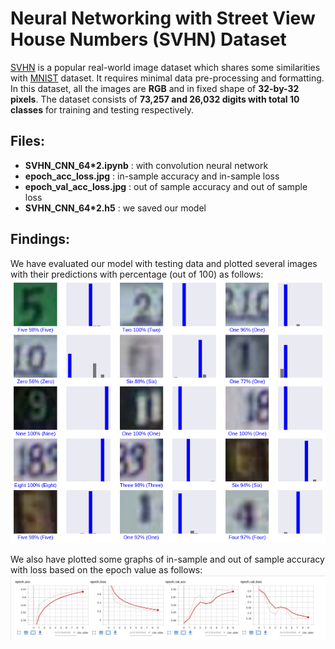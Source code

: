 # **Neural Networking with Street View House Numbers (SVHN) Dataset**

[SVHN](http://ufldl.stanford.edu/housenumbers/) is a popular real-world image dataset which shares some similarities with [MNIST](http://yann.lecun.com/exdb/mnist/) dataset. It requires minimal data pre-processing and formatting. In this dataset, all the images are **RGB** and in fixed shape of **32-by-32 pixels**. The dataset consists of **73,257 and 26,032 digits with total 10 classes** for training and testing respectively. 


## Files:

* **SVHN_CNN_64*2.ipynb** : with convolution neural network
* **epoch_acc_loss.jpg** : in-sample accuracy and in-sample loss
* **epoch_val_acc_loss.jpg** : out of sample accuracy and out of sample loss
* **SVHN_CNN_64*2.h5** : we saved our model


## Findings:

We have evaluated our model with testing data and plotted several images with their predictions with percentage (out of 100) as follows:
![Our predictions](https://github.com/souravskr/ducspond_ai/blob/SVHN_CNN/predictions.png)

We also have plotted some graphs of in-sample and out of sample accuracy with loss based on the epoch value as follows:
![loss_accuracy](https://github.com/souravskr/ducspond_ai/blob/SVHN_CNN/los_acc.jpg)

